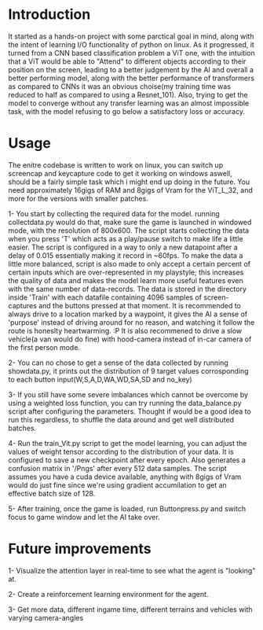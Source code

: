 # Introduction 
It started as a hands-on project with some parctical goal in mind, along with the intent of learning I/O functionality of python on linux. As it progressed, it turned from a CNN based classification problem a ViT one, with the intuition that a ViT would be able to "Attend" to different objects according to their position on the screen,
leading to a better judgement by the AI and overall a better performing model, along with the better performance of transformers as compared to CNNs it was an obvious choise(my training time was reduced to half as compared to using a Resnet_101). Also, trying to get the model to converge without any transfer learning was an almost impossible task, with the model refusing to go below a satisfactory loss
or accuracy.


# Usage
The enitre codebase is written to work on linux, you can switch up screencap and keycapture code to get it working on windows aswell, should be a fairly simple task which i might end up doing in the future.
You need approximately 16gigs of RAM and 8gigs of Vram for the ViT_L_32, and more for the versions with smaller patches.  

1- You start by collecting the required data for the model. running collectdata.py would do that, make sure the game is launched in windowed mode, with the resolution of 800x600.
The script starts collecting the data when you press 'T' which acts as a play/pause switch to make life a little easier. The script is configured in a way to only a new datapoint after a delay of 0.015 essentially making it record in ~60fps.
To make the data a little more balanced, script is also made to only accept a certain percent of certain inputs which are over-represented in my playstyle; this increases the quality of data and makes the model learn more useful features even with the same number of data-records.
The data is stored in the directory inside 'Train' with each datafile containing 4096 samples of screen-captures and the buttons pressed at that moment.
It is recommended to always drive to a location marked by a waypoint, it gives the AI a sense of 'purpose' instead of driving around for no reason, and watching it follow the route is honeslty heartwarming. :P 
It is also recommened to drive a slow vehicle(a van would do fine) with hood-camera instead of in-car camera of the first person mode.

2- You can no chose to get a sense of the data collected by running showdata.py, it prints out the distribution of 9 target values corrosponding to each button input(W,S,A,D,WA,WD,SA,SD and no_key)

3- If you still have some severe imbalances which cannot be overcome by using a weighted loss function, you can try running the data_balance.py script after configuring the parameters.
Thought if would be a good idea to run this regardless, to shuffle the data around and get well distributed batches.

4- Run the train_Vit.py script to get the model learning, you can adjust the values of weight tensor according to the distribution of your data. It is configured to save a new checkpoint after every epoch.
Also generates a confusion matrix in '/Pngs' after every 512 data samples. The script assumes you have a cuda device available, anything with 8gigs of Vram would do just fine since we're using gradient accumilation to get an effective batch size of 128.

5- After training, once the game is loaded, run Buttonpress.py and switch focus to game window and let the AI take over.


# Future improvements
1- Visualize the attention layer in real-time to see what the agent is "looking" at.

2- Create a reinforcement learning environment for the agent. 

3- Get more data, different ingame time, different terrains and vehicles with varying camera-angles 
